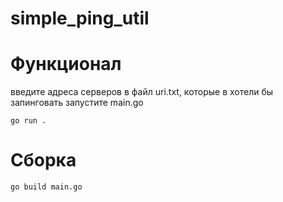 # simple_ping_util

# Функционал
введите адреса серверов в файл uri.txt, которые в хотели бы запинговать
запустите main.go

```
go run .
```

# Сборка
```
go build main.go
```
